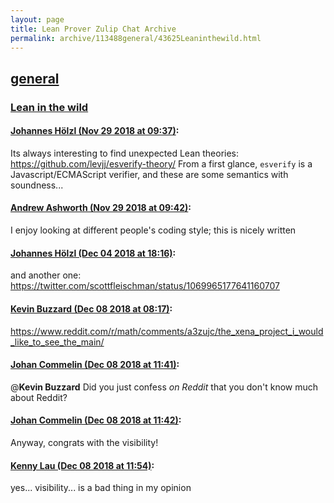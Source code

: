 ```yaml
---
layout: page
title: Lean Prover Zulip Chat Archive 
permalink: archive/113488general/43625Leaninthewild.html
---
```


## [general](index.html)
### [Lean in the wild](43625Leaninthewild.html)

#### [Johannes Hölzl (Nov 29 2018 at 09:37)](https://leanprover.zulipchat.com/#narrow/stream/113488-general/topic/Lean%20in%20the%20wild/near/148772776):
Its always interesting to find unexpected Lean theories: https://github.com/levjj/esverify-theory/
From a first glance, `esverify` is a Javascript/ECMAScript verifier, and these are some semantics with soundness...

#### [Andrew Ashworth (Nov 29 2018 at 09:42)](https://leanprover.zulipchat.com/#narrow/stream/113488-general/topic/Lean%20in%20the%20wild/near/148773018):
I enjoy looking at different people's coding style; this is nicely written

#### [Johannes Hölzl (Dec 04 2018 at 18:16)](https://leanprover.zulipchat.com/#narrow/stream/113488-general/topic/Lean%20in%20the%20wild/near/150862445):
and another one: https://twitter.com/scottfleischman/status/1069965177641160707

#### [Kevin Buzzard (Dec 08 2018 at 08:17)](https://leanprover.zulipchat.com/#narrow/stream/113488-general/topic/Lean%20in%20the%20wild/near/151166355):
https://www.reddit.com/r/math/comments/a3zujc/the_xena_project_i_would_like_to_see_the_main/

#### [Johan Commelin (Dec 08 2018 at 11:41)](https://leanprover.zulipchat.com/#narrow/stream/113488-general/topic/Lean%20in%20the%20wild/near/151172376):
@**Kevin Buzzard** Did you just confess *on Reddit* that you don't know much about Reddit?

#### [Johan Commelin (Dec 08 2018 at 11:42)](https://leanprover.zulipchat.com/#narrow/stream/113488-general/topic/Lean%20in%20the%20wild/near/151172416):
Anyway, congrats with the visibility!

#### [Kenny Lau (Dec 08 2018 at 11:54)](https://leanprover.zulipchat.com/#narrow/stream/113488-general/topic/Lean%20in%20the%20wild/near/151172723):
yes... visibility... is a bad thing in my opinion

